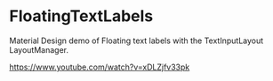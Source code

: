 # FloatingTextLabels
Material Design demo of Floating text labels with the TextInputLayout LayoutManager.

https://www.youtube.com/watch?v=xDLZjfv33pk
